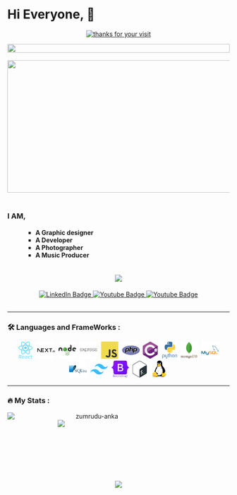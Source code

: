 
<h1> Hi Everyone, 👋</h1>

<div align="center">
    <a href="https://git.io/typing-svg">
        <img alt="thanks for your visit" src="https://readme-typing-svg.herokuapp.com?font=Roboto+Slab&color=%237E3ACE&size=24&center=true&vCenter=true&width=300&lines=I+'M,+THARUU+X">
    </a>
</div>

<p align="center">
<img src="https://i.imgur.com/dBaSKWF.gif" height="20" width="100%">


<div align="center">
  <img src="https://media.giphy.com/media/dWesBcTLavkZuG35MI/giphy.gif" width="600" height="300"/>
</div>

<br>
<dl>
<h3>I AM,</h3>
<h4>
<ul type="square"> 
<dd><li> A Graphic designer </li></dd>
<dd><li> A Developer </li></dd>
<dd><li> A Photographer </li></dd>
<dd><li> A Music Producer </li></dd>
</ul>
</h4>
</dl>
<br>

<div id="header" align="center">
  <img src="https://media.giphy.com/media/M9gbBd9nbDrOTu1Mqx/giphy.gif" width="100"/>
</div>

<br>


<div id="badges"  align="center"">
  <a href="https://facebook.com/tharuux">
    <img src="https://img.shields.io/badge/FaceBook-blue?style=for-the-badge&logo=facebook&logoColor=white" alt="LinkedIn Badge"/>
  </a>
  <a href="https://instagram.com/tharuuxofc">
    <img src="https://img.shields.io/badge/Instragram-red?style=for-the-badge&logo=instagram&logoColor=white" alt="Youtube Badge"/>
  </a>
  <a href="https://wa.me/+94789731507">
    <img src="https://img.shields.io/badge/WhatsApp-green?style=for-the-badge&logo=whatsapp&logoColor=white" alt="Youtube Badge"/>
  </a>
  <br>
  <img src="https://komarev.com/ghpvc/?username=tharuux&style=flat-square&color=blue" alt=""/>
</div>

---
### :hammer_and_wrench: Languages and FrameWorks :

<div align="center">
  <img src="https://github.com/devicons/devicon/blob/master/icons/react/react-original-wordmark.svg" title="React" alt="React" width="40" height="40"/>&nbsp;
  <img src="https://github.com/devicons/devicon/blob/master/icons/nextjs/nextjs-original-wordmark.svg" title="Next Js" alt="Next JS" width="40" height="40"/>&nbsp;
  <img src="https://github.com/devicons/devicon/blob/master/icons/nodejs/nodejs-original-wordmark.svg" title="Node JS" alt="Node JS" width="40" height="40"/>&nbsp;
  <img src="https://github.com/devicons/devicon/blob/master/icons/express/express-original-wordmark.svg" title="Express JS" alt="Express JS" width="40" height="40"/>&nbsp;
  <img src="https://github.com/devicons/devicon/blob/master/icons/javascript/javascript-original.svg" title="JavaScript" alt="JavaScript" width="40" height="40"/>&nbsp;
      <img src="https://github.com/devicons/devicon/blob/master/icons/php/php-original.svg" title="Git" **alt="" width="40" height="40"/>
      <img src="https://github.com/devicons/devicon/blob/master/icons/csharp/csharp-original.svg" title="C#" **alt="" width="40" height="40"/>
  <img src="https://github.com/devicons/devicon/blob/master/icons/python/python-original-wordmark.svg" title="Python" **alt="" width="40" height="40"/>
  <img src="https://github.com/devicons/devicon/blob/master/icons/mongodb/mongodb-original-wordmark.svg" title="MongoDB" alt="MongoDB" width="40" height="40"/>&nbsp;
  <img src="https://github.com/devicons/devicon/blob/master/icons/mysql/mysql-original-wordmark.svg" title="MySQL"  alt="MySQL" width="40" height="40"/>&nbsp;
  <img src="https://github.com/devicons/devicon/blob/master/icons/sqlite/sqlite-original-wordmark.svg" title="SQLite"  alt="SQLite" width="40" height="40"/>&nbsp;
  <img src="https://github.com/devicons/devicon/blob/master/icons/tailwindcss/tailwindcss-original.svg" title="Tailwind CSS" alt="Tailwind CSS" width="40" height="40"/>&nbsp;
  <img src="https://github.com/devicons/devicon/blob/master/icons/bootstrap/bootstrap-original-wordmark.svg" title="Git" **alt="" width="40" height="40"/>
  <img src="https://github.com/devicons/devicon/blob/master/icons/bash/bash-original.svg" title="Git" **alt="" width="40" height="40"/>
  <img src="https://github.com/devicons/devicon/blob/master/icons/linux/linux-original.svg" title="Git" **alt="" width="40" height="40"/>

</div>

---

### :fire: My Stats :

<p align=center>
  <div align=center>
    <!-- S t r e a k -->
    <a href="https://github.com/denvercoder1/github-readme-streak-stats" title="Go to Source"><img align="left" width=390 src="https://github-readme-streak-stats.herokuapp.com/?user=THARUUX&theme=react&border=61dafb&hide_border=true" alt="zumrudu-anka" /></a>
    <!-- Commit and Stars -->
    <a href="https://github.com/anuraghazra/github-readme-stats" title="Go to Source"><img align="right" width=390 src="https://github-readme-stats.vercel.app/api?username=THARUUX&show_icons=true&count_private=true&theme=react&border_color=61dafb&hide_border=true"/></a>
  </div>
  <br><br><br><br><br><br><br><br><br>
  <div align=center>
    <!-- most used language -->
    <a href="https://github.com/anuraghazra/github-readme-stats"><img width=325 align="center" src="https://github-readme-stats.vercel.app/api/top-langs/?username=THARUUX&hide=c%23,powershell,Mathematica,Ruby,Objective-C,Objective-C%2b%2b,Cuda&title_color=61dafb&text_color=ffffff&icon_color=61dafb&bg_color=20232a&langs_count=8&layout=compact&border_color=61dafb&hide_border=true" /></a>
  </div>
</p>










